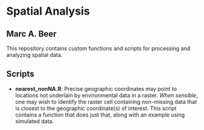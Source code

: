 # Spatial Analysis
## Marc A. Beer
This repository contains custom functions and scripts for processing and analyzing spatial data.

## Scripts
- <strong>nearest_nonNA.R</strong>: Precise geographic coordinates may point to locations not underlain by environmental data in a raster. <i>When sensible</i>, one may wish to identify the raster cell containing non-missing data that is closest to the geographic coordinate(s) of interest. This script contains a function that does just that, along with an example using simulated data.
